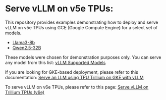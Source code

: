 # Serve vLLM on v5e TPUs:

This repository provides examples demonstrating how to deploy and serve vLLM on v5e TPUs using GCE (Google Compute Engine) for a select set of models.

- [Llama3-8b](./Llama3-8b/README.md)
- [Qwen2.5-32B](./Qwen2.5-32B/README.md)

These models were chosen for demonstration purposes only. You can serve any model from this list: [vLLM Supported Models](https://docs.vllm.ai/en/latest/models/supported_models.html)

If you are looking for GKE-based deployment, please refer to this documentation: [Serve an LLM using TPU Trillium on GKE with vLLM](https://cloud.google.com/kubernetes-engine/docs/tutorials/serve-vllm-tpu)

To serve vLLM on v6e TPUs, please refer to this page: [Serve vLLM on Trillium TPUs (v6e)](../../trillium/vLLM/README.md)
